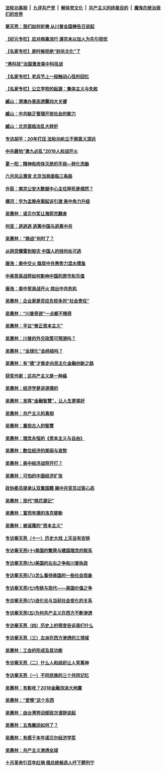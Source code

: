 

####  [法轮功真相](../../../../basic/blob/master/README.md?t=07090902) &nbsp;|&nbsp; [九评共产党](../../../../9ping.md/blob/master/README.md?t=07090902) &nbsp;|&nbsp; [解体党文化](../../../../jtdwh.md/blob/master/README.md?t=07090902)  &nbsp;|&nbsp; [共产主义的终极目的](../../../../gczydzjmd.md/blob/master/README.md?t=07090902) &nbsp;|&nbsp; [魔鬼在统治我们的世界](../../../../mgztzwmdsj.md/blob/master/README.md?t=07090902) 

#### [章天亮：我们如何祈祷 从川普全国祷告日说起](../pages/nsc423/n11944627.md?t=07090902) 

#### [【纪元专栏】应对病毒流行 渥京未以加人为先引担忧](../pages/nsc423/n11875714.md?t=07090902) 

#### [【名家专栏】是时候拒绝“封杀文化”了](../pages/nsc423/n11814093.md?t=07090902) 

#### [“黑科技”治国激发美中科技战](../pages/nsc423/n11638056.md?t=07090902) 

#### [【名家专栏】老兵节上一段触动心弦的回忆](../pages/nsc423/n11646016.md?t=07090902) 

#### [【名家专栏】公立学校的起源：集体主义与失败](../pages/nsc423/n11601833.md?t=07090902) 

#### [臧山：港澳办表态透露四大关键](../pages/nsc423/n11421628.md?t=07090902) 

#### [臧山：中共缺乏管理开放社会的能力](../pages/nsc423/n11407457.md?t=07090902) 

#### [臧山：北京面临治乱大转折](../pages/nsc423/n11406895.md?t=07090902) 

#### [专访胡平：20年打压 法轮功屹立不倒意义深远](../pages/nsc423/n11398800.md?t=07090902) 

#### [中共最怕“逢九必乱”2019人权战开火](../pages/nsc423/n11385248.md?t=07090902) 

#### [夏一阳：精神和肉体灭绝的手段—转化洗脑](../pages/nsc423/n11368250.md?t=07090902) 

#### [六月风云激变 北京当局面临三条路](../pages/nsc423/n11313668.md?t=07090902) 

#### [许茹：南京公安大数据中心主任猝死是偶然？](../pages/nsc423/n11064744.md?t=07090902) 

#### [横河：华为孟晚舟案起诉引渡 美中角力升级](../pages/nsc423/n11027230.md?t=07090902) 

#### [吴惠林：诺贝尔奖让海耶克翻身](../pages/nsc423/n10890049.md?t=07090902) 

#### [何坚：逃逃逃 逃离中国与逃离中共](../pages/nsc423/n10592891.md?t=07090902) 

#### [吴惠林：“商战”何时了？](../pages/nsc423/n10573558.md?t=07090902) 

#### [从网贷爆雷到股灾 中国人的钱何处可逃](../pages/nsc423/n10572800.md?t=07090902) 

#### [唐浩：美中交火 隐现中共黑势力混水摸鱼](../pages/nsc423/n10544040.md?t=07090902) 

#### [中美贸易战将如何影响中国的房市和币值](../pages/nsc423/n10543697.md?t=07090902) 

#### [唐浩：美中贸易战开火 烧出中共危机](../pages/nsc423/n10540126.md?t=07090902) 

#### [吴惠林：企业家是否应负较多的“社会责任”](../pages/nsc423/n10535022.md?t=07090902) 

#### [吴惠林：“川普奇迹”一点都不稀奇](../pages/nsc423/n10512808.md?t=07090902) 

#### [吴惠林：平议“修正资本主义”](../pages/nsc423/n10495724.md?t=07090902) 

#### [吴惠林：川普的外交政策可预测吗？](../pages/nsc423/n10462387.md?t=07090902) 

#### [吴惠林：“全球化”会终结吗？](../pages/nsc423/n10452838.md?t=07090902) 

#### [吴惠林：有“德”才能走向民主化金融创新之路](../pages/nsc423/n10432292.md?t=07090902) 

#### [获奖作家：这共产主义是一种癌](../pages/nsc423/n10431541.md?t=07090902) 

#### [吴惠林：经济学是讲道德的](../pages/nsc423/n10398014.md?t=07090902) 

#### [吴惠林：发挥“金融智慧”，让人生更美好](../pages/nsc423/n10375019.md?t=07090902) 

#### [吴惠林：共产主义的真相](../pages/nsc423/n10351394.md?t=07090902) 

#### [吴惠林：重拾古人的智慧](../pages/nsc423/n10337691.md?t=07090902) 

#### [吴惠林：理念永恒的《资本主义与自由》](../pages/nsc423/n10316274.md?t=07090902) 

#### [吴惠林：数位经济的美丽与哀愁](../pages/nsc423/n10292946.md?t=07090902) 

#### [吴惠林：美中经济战将开打？](../pages/nsc423/n10258825.md?t=07090902) 

#### [吴惠林：可怕的中国经济扩张](../pages/nsc423/n10219147.md?t=07090902) 

#### [政协委员提承认双重国籍 揭中共官员过客心态](../pages/nsc423/n10208809.md?t=07090902) 

#### [吴惠林：现代“桃花源记”](../pages/nsc423/n10185234.md?t=07090902) 

#### [吴惠林：富而有德的洛克斐勒](../pages/nsc423/n10142264.md?t=07090902) 

#### [吴惠林：被诬蔑的“资本主义”](../pages/nsc423/n10124816.md?t=07090902) 

#### [专访章天亮（十一）历史大戏 上天自有安排](../pages/nsc423/n10094905.md?t=07090902) 

#### [专访章天亮(十)美国的繁荣与建国理念的联系](../pages/nsc423/n10094899.md?t=07090902) 

#### [专访章天亮(九)美国的左右之争和川普执政](../pages/nsc423/n10094889.md?t=07090902) 

#### [专访章天亮(八)怎么看待美国的一些社会现象](../pages/nsc423/n10094857.md?t=07090902) 

#### [专访章天亮(七)传统与现代——美国价值之争](../pages/nsc423/n10093140.md?t=07090902) 

#### [专访章天亮(六)进化论与当前社会变化的关系](../pages/nsc423/n10092036.md?t=07090902) 

#### [专访章天亮(五)为何共产主义在西方不断渗透](../pages/nsc423/n10083620.md?t=07090902) 

#### [专访章天亮（四）历史上的预言告诉我们什么](../pages/nsc423/n10083606.md?t=07090902) 

#### [专访章天亮（三）左派在西方渗透的三领域](../pages/nsc423/n10081115.md?t=07090902) 

#### [吴惠林：工会的形成及其功能](../pages/nsc423/n10080633.md?t=07090902) 

#### [专访章天亮（二）什么人和组织让人背离神](../pages/nsc423/n10076637.md?t=07090902) 

#### [专访章天亮（一）不同民族的三个共同记忆](../pages/nsc423/n10074188.md?t=07090902) 

#### [吴惠林：有影呒？2018金融泡沫大地震](../pages/nsc423/n10040534.md?t=07090902) 

#### [吴惠林：“爱情”这个东西](../pages/nsc423/n10019423.md?t=07090902) 

#### [吴惠林：由台湾劳动部政次请辞说起](../pages/nsc423/n9979679.md?t=07090902) 

#### [吴惠林：五鬼搬运如何了？](../pages/nsc423/n9925338.md?t=07090902) 

#### [吴惠林：有感于本年诺贝尔经济学奖](../pages/nsc423/n9871883.md?t=07090902) 

#### [吴惠林：共产主义渗透全球](../pages/nsc423/n9812748.md?t=07090902) 

#### [十月革命引百年红祸 俄总统候选人吁下葬列宁](../pages/nsc423/n9810182.md?t=07090902) 


